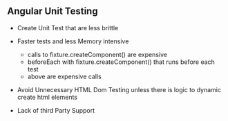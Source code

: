 ## Angular Unit Testing

- Create Unit Test that are less brittle
- Faster tests and less Memory intensive
  - calls to fixture.createComponent() are expensive
  - beforeEach with fixture.createComponent() that runs before each test
  - above are expensive calls
- Avoid Unnecessary HTML Dom Testing unless there is logic to dynamic create html elements

- Lack of third Party Support
